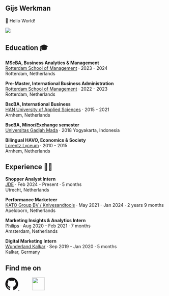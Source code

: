 ## Gijs Werkman

👋 Hello World!

<a href="https://visitorbadge.io/status?path=https%3A%2F%2Fgithub.com%2FGijsWerkman"><img src="https://api.visitorbadge.io/api/visitors?path=https%3A%2F%2Fgithub.com%2FGijsWerkman&label=Visitors&countColor=%23d9e3f0&style=flat-square" /></a>

## Education 🎓

**MScBA, Business Analytics & Management**  
[Rotterdam School of Management](https://www.rsm.nl/) · 2023 - 2024  
Rotterdam, Netherlands

**Pre-Master, International Business Administration**  
[Rotterdam School of Management](https://www.rsm.nl/) · 2022 - 2023  
Rotterdam, Netherlands

**BscBA, International Business**  
[HAN University of Applied Sciences](https://www.hanuniversity.com/en/) · 2015 - 2021  
Arnhem, Netherlands

**BscBA, Minor/Exchange semester**  
[Universitas Gadjah Mada](https://ugm.ac.id/en/) · 2018 
Yogyakarta, Indonesia

**Bilingual HAVO, Economics & Society**  
[Lorentz Lyceum](https://lorentzlyceum.nl/) · 2010 - 2015  
Arnhem, Netherlands


## Experience 👨‍💻

**Shopper Analyst Intern**  
[JDE](https://www.jdepeets.com/) · Feb 2024 - Present · 5 months  
Utrecht, Netherlands

**Performance Marketeer**  
[KATO Group BV / Knivesandtools](https://knivesandtools.com/) · May 2021 - Jan 2024 · 2 years 9 months  
Apeldoorn, Netherlands

**Marketing Insights & Analytics Intern**  
[Philips](https://www.philips.com/) · Aug 2020 - Feb 2021 · 7 months  
Amsterdam, Netherlands

**Digital Marketing Intern**  
[Wunderland Kalkar](https://www.wunderlandkalkar.eu/) · Sep 2019 - Jan 2020 · 5 months  
Kalkar, Germany



## Find me on
<p align="left">
    <a href="https://github.com/GijsWerkman/" style="margin-right: 20px;"> 
        <img src="https://raw.githubusercontent.com/github/explore/78df643247d429f6cc873026c0622819ad797942/topics/github/github.png" width="40" height="40"/>
    </a>
    <a href="https://www.linkedin.com/in/gijs-werkman/" style="margin-left: 20px;"> 
        <img src="https://content.linkedin.com/content/dam/me/business/en-us/amp/brand-site/v2/bg/LI-Bug.svg.original.svg" width="40" height="40"/>
    </a>
</p>

<!--
**GijsWerkman/GijsWerkman** is a ✨ _special_ ✨ repository because its `README.md` (this file) appears on your GitHub profile.

Here are some ideas to get you started:

- 🔭 I’m currently working on ...
- 🌱 I’m currently learning ...
- 👯 I’m looking to collaborate on ...
- 🤔 I’m looking for help with ...
- 💬 Ask me about ...
- 📫 How to reach me: ...
- 😄 Pronouns: ...
- ⚡ Fun fact: ...
-->
